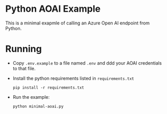 # Python AOAI Example

This is a minimal exapmle of calling an Azure Open AI endpoint from Python.

# Running

- Copy `.env.example` to a file named `.env` and ddd your AOAI credentials to that file.


- Install the python requirements listed in `requirements.txt`

    ```
    pip install -r requirements.txt
    ```

- Run the example:
    ```
    python minimal-aoai.py
    ```